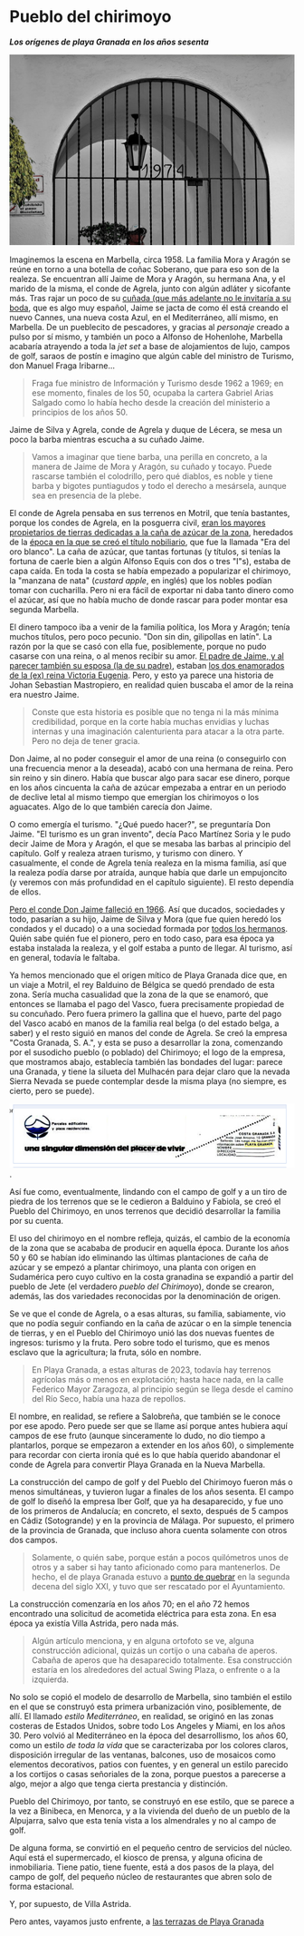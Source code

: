 # Pueblo del chirimoyo
__*Los orígenes de playa Granada en los años sesenta*__

![Puerta del Pueblo del Chirimoyo, con fecha de construcción](img/poblado-chirimoyo.jpg)

Imaginemos la escena en Marbella, circa 1958. La familia Mora y Aragón
se reúne en torno a una botella de coñac Soberano, que para eso son de
la realeza. Se encuentran allí Jaime de Mora y Aragón, su hermana Ana,
y el marido de la misma, el conde de Agrela, junto con algún adláter y
sicofante más. Tras rajar un poco de su [cuñada (que más adelante no
le invitaría a su
boda](https://es.wikipedia.org/wiki/Fabiola_de_Mora_y_Arag%C3%B3n#Boda),
que es algo muy español, Jaime se jacta de como él está creando el
nuevo Cannes, una nueva costa Azul, en el Mediterráneo, allí mismo, en
Marbella. De un pueblecito de pescadores, y gracias al *personaje*
creado a pulso por sí mismo, y también un poco a Alfonso de Hohenlohe,
Marbella acabaría atrayendo a toda la *jet set* a base de alojamientos
de lujo, campos de golf, saraos de postín e imagino que algún cable
del ministro de Turismo, don Manuel Fraga Iribarne...

> Fraga fue ministro de Información y Turismo desde 1962 a 1969; en
> ese momento, finales de los 50, ocupaba la cartera Gabriel Arias
> Salgado como lo había hecho desde la creación del ministerio a
> principios de los años 50.

Jaime de Silva y Agrela, conde de Agrela y duque de Lécera, se mesa un
poco la barba mientras escucha a su cuñado Jaime.

> Vamos a imaginar que tiene barba, una perilla en concreto, a la
> manera de Jaime de Mora y Aragón, su cuñado y tocayo. Puede rascarse
> también el colodrillo, pero qué diablos, es noble y tiene barba y
> bigotes puntiagudos y todo el derecho a mesársela, aunque sea en
> presencia de la plebe.

El conde de Agrela pensaba en sus terrenos en Motril, que tenía
bastantes, porque los condes de Agrela, en la posguerra civil, [eran
los mayores propietarios de tierras dedicadas a la caña de azúcar de
la
zona](https://issuu.com/antonioromera/docs/historia_de_motril_y_la_costa_de_gr),
heredados de la [época en la que se creó el título
nobiliario](https://es-es.facebook.com/notes/enrique-lafuente-mu%C3%B1oz/memoria-de-la-realeza-espa%C3%B1ola-de-aquellos-barros-vienen-estos-lodos/3393784494769/),
que fue la llamada "Era del oro blanco". La caña de azúcar, que tantas
fortunas (y títulos, si tenías la fortuna de caerle bien a algún
Alfonso Equis con dos o tres "I"s), estaba de capa caída. En toda la
costa se había empezado a popularizar el chirimoyo, la "manzana de
nata" (*custard apple*, en inglés) que los nobles podían tomar con
cucharilla. Pero ni era fácil de exportar ni daba tanto dinero como el
azúcar, así que no había mucho de donde rascar para poder montar esa
segunda Marbella.

El dinero tampoco iba a venir de la familia política, los Mora y
Aragón; tenía muchos títulos, pero poco pecunio. "Don sin din,
gilipollas en latín". La razón por la que se casó con ella fue,
posiblemente, porque no pudo casarse con una reina, o al menos recibir
su amor. [El padre de Jaime, y al parecer también su esposa (la de su
padre)](https://es-es.facebook.com/notes/enrique-lafuente-mu%C3%B1oz/memoria-de-la-realeza-espa%C3%B1ola-de-aquellos-barros-vienen-estos-lodos/3393784494769/),
estaban [los dos enamorados de la (ex) reina Victoria
Eugenia](https://www.lne.es/cultura/2012/11/19/traje-nuevo-emperador/1328754.html). Pero,
y esto ya parece una historia de Johan Sebastian Mastropiero, en
realidad quien buscaba el amor de la reina era nuestro Jaime.

> Conste que esta historia es posible que no tenga ni la más mínima
> credibilidad, porque en la corte había muchas envidias y luchas
> internas y una imaginación calenturienta para atacar a la otra
> parte. Pero no deja de tener gracia.

Don Jaime, al no poder conseguir el amor de una reina (o conseguirlo
con una frecuencia menor a la deseada), acabó con una hermana de
reina. Pero sin reino y sin dinero. Había que buscar algo para sacar
ese dinero, porque en los años cincuenta la caña de azúcar empezaba a
entrar en un periodo de declive letal al mismo tiempo que emergían los
chirimoyos o los aguacates. Algo de lo que también carecía don Jaime.

O como emergía el turismo. "¿Qué puedo hacer?", se preguntaría Don
Jaime. "El turismo es un gran invento", decía Paco Martínez Soria y le
pudo decir Jaime de Mora y Aragón, el que se mesaba las barbas al
principio del capítulo. Golf y realeza atraen turismo, y turismo con
dinero. Y casualmente, el conde de Agrela tenía realeza en la misma
familia, así que la realeza podía darse por atraída, aunque había que
darle un empujoncito (y veremos con más profundidad en el capítulo
siguiente). El resto dependía de ellos.

[Pero el conde Don Jaime falleció en
1966](http://hemeroteca.abc.es/nav/Navigate.exe/hemeroteca/madrid/abc/1996/05/10/062.html). Así
que ducados, sociedades y todo, pasarían a su hijo, Jaime de Silva y
Mora (que fue quien heredó los condados y el ducado) o a una sociedad
formada por [todos los
hermanos](https://es.wikipedia.org/wiki/Condado_de_Agrela). Quién sabe
quién fue el pionero, pero en todo caso, para esa época ya estaba
instalada la realeza, y el golf estaba a punto de llegar. Al turismo,
así en general, todavía le faltaba.

Ya hemos mencionado que el origen mítico de Playa Granada dice que, en
un viaje a Motril, el rey Balduino de Bélgica se quedó prendado de
esta zona. Sería mucha casualidad que la zona de la que se enamoró,
que entonces se llamaba el pago del Vasco, fuera precisamente
propiedad de su concuñado. Pero fuera primero la gallina que el huevo,
parte del pago del Vasco acabó en manos de la familia real belga (o
del estado belga, a saber) y el resto siguió en manos del conde de
Agrela. Se creó la empresa "Costa Granada, S. A.", y esta se puso a
desarrollar la zona, comenzando por el susodicho pueblo (o poblado)
del Chirimoyo; el logo de la empresa, que mostramos abajo, establecía
también las bondades del lugar: parece una Granada, y tiene la silueta
del Mulhacén para dejar claro que la nevada Sierra Nevada se puede
contemplar desde la misma playa (no siempre, es cierto, pero se
puede).

![Anuncio de parcelas y viviendas en el Blanco y Negro, 1973](img/byn-1973.png).

Así fue como, eventualmente, lindando con el campo de golf y a un tiro
de piedra de los terrenos que se le cedieron a Balduino y Fabiola, se
creó el Pueblo del Chirimoyo, en unos terrenos que decidió desarrollar
la familia por su cuenta.

El uso del chirimoyo en el nombre refleja, quizás, el cambio de la
economía de la zona que se acababa de producir en aquella
época. Durante los años 50 y 60 se habían ido eliminando las últimas
plantaciones de caña de azúcar y se empezó a plantar chirimoyo, una
planta con origen en Sudamérica pero cuyo cultivo en la costa
granadina se expandió a partir del pueblo de Jete (el verdadero
*pueblo del Chirimoyo*), donde se crearon, además, las dos variedades
reconocidas por la denominación de origen.

Se ve que el conde de Agrela, o a esas alturas, su familia,
sabiamente, vio que no podía seguir confiando en la caña de azúcar o
en la simple tenencia de tierras, y en el Pueblo del Chirimoyo unió
las dos nuevas fuentes de ingresos: turismo y la fruta. Pero sobre
todo el turismo, que es menos esclavo que la agricultura; la fruta, sólo en nombre.

> En Playa Granada, a estas alturas de 2023, todavía hay terrenos
> agrícolas más o menos en explotación; hasta hace nada, en la calle
> Federico Mayor Zaragoza, al principio según se llega desde el camino
> del Río Seco, había una haza de repollos.

El nombre, en realidad, se refiere a Salobreña, que también se le
conoce por ese apodo. Pero puede ser que se llame así porque antes
hubiera aquí campos de ese fruto (aunque sinceramente lo dudo, no dio
tiempo a plantarlos, porque se empezaron a extender en los años 60), o
simplemente para recordar con cierta ironía qué es lo que había
querido abandonar el conde de Agrela para convertir Playa Granada en
la Nueva Marbella.

La construcción del campo de golf y del Pueblo del Chirimoyo fueron
más o menos simultáneas, y tuvieron lugar a finales de los años
sesenta. El campo de golf lo diseñó la empresa Iber Golf, que ya ha
desaparecido, y fue uno de los primeros de Andalucía; en concreto, el
sexto, después de 5 campos en Cádiz (Sotogrande) y en la provincia de
Málaga. Por supuesto, el primero de la provincia de Granada, que
incluso ahora cuenta solamente con otros dos campos.

> Solamente, o quién sabe, porque están a pocos quilómetros unos de
> otros y a saber si hay tanto aficionado como para mantenerlos. De
> hecho, el de playa Granada estuvo a [punto de
> quebrar](https://www.granadahoy.com/granada/Motril-rescate-campo-golf_0_1052895263.html)
> en la segunda decena del siglo XXI, y tuvo que ser rescatado por el Ayuntamiento.

La construcción comenzaría en los años 70; en el año 72 hemos
encontrado una solicitud de acometida eléctrica para esta zona. En esa
época ya existía Villa Astrida, pero nada más.

> Algún artículo menciona, y en alguna ortofoto se ve, alguna
> construcción adicional, quizás un cortijo o una cabaña de
> aperos. Cabaña de aperos que ha desaparecido totalmente. Esa
> construcción estaría en los alrededores del actual Swing Plaza, o
> enfrente o a la izquierda.

No solo se copió el modelo de desarrollo de Marbella, sino también
el estilo en el que se construyó esta primera urbanización vino,
posiblemente, de allí. El llamado *estilo Mediterráneo*, en realidad,
se originó en las zonas costeras de Estados Unidos, sobre todo Los
Angeles y Miami, en los años 30. Pero volvió al Mediterráneo en la
época del desarrollismo, los años 60, como un estilo *de toda la vida*
que se caracterizaba por los colores claros, disposición irregular de
las ventanas, balcones, uso de mosaicos como elementos decorativos,
patios con fuentes, y en general un estilo parecido a los cortijos o
casas señoriales de la zona, porque puestos a parecerse a algo, mejor
a algo que tenga cierta prestancia y distinción.

Pueblo del Chirimoyo, por tanto, se construyó en ese estilo, que se
parece a la vez a Binibeca, en Menorca, y a la vivienda del dueño de
un pueblo de la Alpujarra, salvo que esta tenía vista a los
almendrales y no al campo de golf.

De alguna forma, se convirtió en el pequeño centro de servicios del
núcleo. Aquí está el supermercado, el kiosco de prensa, y alguna
oficina de inmobiliaria. Tiene patio, tiene fuente, está a dos pasos
de la playa, del campo de golf, del pequeño núcleo de restaurantes que
abren solo de forma estacional.

Y, por supuesto, de Villa Astrida. 

Pero antes, vayamos justo enfrente, a [las terrazas de Playa Granada](terrazas-playa-granada.md)
